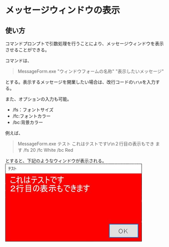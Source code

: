 # メッセージウィンドウの表示

## 使い方
コマンドプロンプトで引数処理を行うことにより、メッセージウィンドウを表示させることができる。

コマンドは、
> MessageForm.exe "ウィンドウフォームの名称" "表示したいメッセージ"

とする。表示するメッセージを開業したい場合は、改行コードの`\r\n`を入力する。

また、オプションの入力も可能。

* /fs：フォントサイズ
* /fc:フォントカラー
* /bc:背景カラー

例えば、
> MessageForm.exe テスト これはテストです\r\n２行目の表示もでき ます /fs 20 /fc White /bc Red

とすると、下記のようなウィンドウが表示される。
![sample](image/capture.JPG)